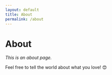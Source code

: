 ```yaml
---
layout: default
title: About
permalink: /about
---
```


# About

*This is an about page.*

Feel free to tell the world about what you love! 😍
